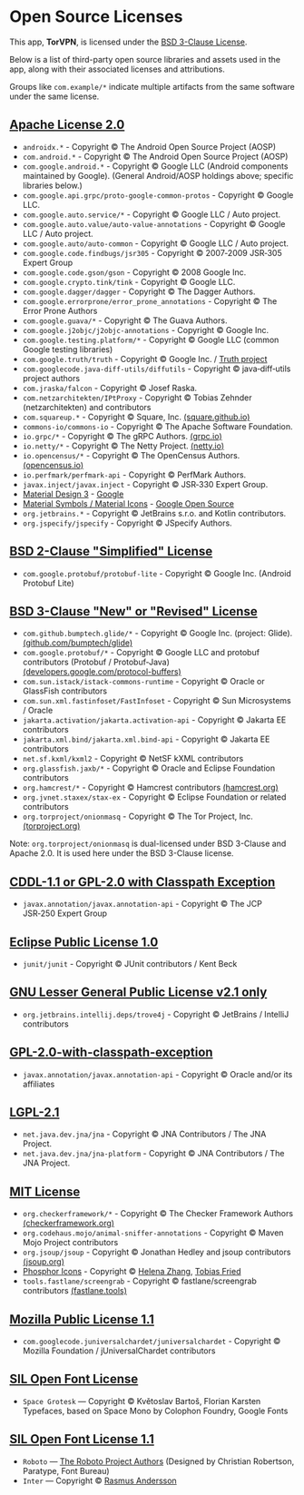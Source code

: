 # Open Source Licenses

This app, **TorVPN**, is licensed under the [BSD 3-Clause License](https://opensource.org/licenses/BSD-3-Clause).

Below is a list of third-party open source libraries and assets used in the app, along with their associated licenses and attributions.

Groups like `com.example/*` indicate multiple artifacts from the same software under the same license.

## [Apache License 2.0](https://www.apache.org/licenses/LICENSE-2.0)

- `androidx.*` - Copyright © The Android Open Source Project (AOSP)
- `com.android.*` - Copyright © The Android Open Source Project (AOSP)
- `com.google.android.*` - Copyright © Google LLC (Android components maintained by Google). (General Android/AOSP holdings above; specific libraries below.)
- `com.google.api.grpc/proto-google-common-protos` - Copyright © Google LLC.
- `com.google.auto.service/*` - Copyright © Google LLC / Auto project.
- `com.google.auto.value/auto-value-annotations` - Copyright © Google LLC / Auto project.
- `com.google.auto/auto-common` - Copyright © Google LLC / Auto project.
- `com.google.code.findbugs/jsr305` - Copyright © 2007‑2009 JSR‑305 Expert Group
- `com.google.code.gson/gson` - Copyright © 2008 Google Inc.
- `com.google.crypto.tink/tink` - Copyright © Google LLC.
- `com.google.dagger/dagger` - Copyright © The Dagger Authors.
- `com.google.errorprone/error_prone_annotations` - Copyright © The Error Prone Authors
- `com.google.guava/*` - Copyright © The Guava Authors.
- `com.google.j2objc/j2objc-annotations` - Copyright © Google Inc.
- `com.google.testing.platform/*` - Copyright © Google LLC (common Google testing libraries)
- `com.google.truth/truth` - Copyright © Google Inc. / [Truth project](https://truth.dev)
- `com.googlecode.java-diff-utils/diffutils` - Copyright © java‑diff‑utils project authors
- `com.jraska/falcon` - Copyright © Josef Raska.
- `com.netzarchitekten/IPtProxy` - Copyright © Tobias Zehnder (netzarchitekten) and contributors
- `com.squareup.*` - Copyright © Square, Inc. [(square.github.io)](https://square.github.io/)
- `commons-io/commons-io` - Copyright © The Apache Software Foundation.
- `io.grpc/*` - Copyright © The gRPC Authors. [(grpc.io)](https://grpc.io/)
- `io.netty/*` - Copyright © The Netty Project. [(netty.io)](https://netty.io/) 
- `io.opencensus/*` - Copyright © The OpenCensus Authors. [(opencensus.io)](https://opencensus.io/)
- `io.perfmark/perfmark-api` - Copyright © PerfMark Authors.
- `javax.inject/javax.inject` - Copyright © JSR‑330 Expert Group.
- [Material Design 3](https://m3.material.io/) - [Google](https://www.google.com/)
- [Material Symbols / Material Icons](https://fonts.google.com/icons) - [Google Open Source](https://opensource.google/)
- `org.jetbrains.*` - Copyright © JetBrains s.r.o. and Kotlin contributors.
- `org.jspecify/jspecify` - Copyright © JSpecify Authors.

## [BSD 2-Clause "Simplified" License](https://opensource.org/licenses/BSD-2-Clause)

- `com.google.protobuf/protobuf-lite` - Copyright © Google Inc. (Android Protobuf Lite)

## [BSD 3-Clause "New" or "Revised" License](https://opensource.org/licenses/BSD-3-Clause)

- `com.github.bumptech.glide/*` - Copyright © Google Inc. (project: Glide). [(github.com/bumptech/glide)](https://github.com/bumptech/glide)
- `com.google.protobuf/*` - Copyright © Google LLC and protobuf contributors (Protobuf / Protobuf‑Java) [(developers.google.com/protocol-buffers)](https://developers.google.com/protocol-buffers)
- `com.sun.istack/istack-commons-runtime` - Copyright © Oracle or GlassFish contributors
- `com.sun.xml.fastinfoset/FastInfoset` - Copyright © Sun Microsystems / Oracle
- `jakarta.activation/jakarta.activation-api` - Copyright © Jakarta EE contributors
- `jakarta.xml.bind/jakarta.xml.bind-api` - Copyright © Jakarta EE contributors
- `net.sf.kxml/kxml2` - Copyright © NetSF kXML contributors
- `org.glassfish.jaxb/*` - Copyright © Oracle and Eclipse Foundation contributors
- `org.hamcrest/*` - Copyright © Hamcrest contributors [(hamcrest.org)](https://hamcrest.org/)
- `org.jvnet.staxex/stax-ex` - Copyright © Eclipse Foundation or related contributors
- `org.torproject/onionmasq` - Copyright © The Tor Project, Inc. [(torproject.org)](https://www.torproject.org/)

Note: `org.torproject/onionmasq` is dual-licensed under BSD 3-Clause and Apache 2.0. It is used here under the BSD 3-Clause license.

## [CDDL-1.1 or GPL-2.0 with Classpath Exception](https://www.oracle.com/downloads/licenses/oracle-java-license.html)

- `javax.annotation/javax.annotation-api` - Copyright © The JCP JSR‑250 Expert Group

## [Eclipse Public License 1.0](https://www.eclipse.org/legal/epl-v10.html)

- `junit/junit` - Copyright © JUnit contributors / Kent Beck

## [GNU Lesser General Public License v2.1 only](https://www.gnu.org/licenses/old-licenses/lgpl-2.1.html)

- `org.jetbrains.intellij.deps/trove4j` - Copyright © JetBrains / IntelliJ contributors

## [GPL-2.0-with-classpath-exception](https://www.gnu.org/software/classpath/license.html)

- `javax.annotation/javax.annotation-api` - Copyright © Oracle and/or its affiliates

## [LGPL-2.1](https://www.gnu.org/licenses/old-licenses/lgpl-2.1.html)

- `net.java.dev.jna/jna` - Copyright © JNA Contributors / The JNA Project.
- `net.java.dev.jna/jna-platform` - Copyright © JNA Contributors / The JNA Project.

## [MIT License](https://opensource.org/licenses/MIT)

- `org.checkerframework/*` - Copyright © The Checker Framework Authors [(checkerframework.org)](https://checkerframework.org/)
- `org.codehaus.mojo/animal-sniffer-annotations` - Copyright © Maven Mojo Project contributors
- `org.jsoup/jsoup` - Copyright © Jonathan Hedley and jsoup contributors [(jsoup.org)](https://jsoup.org/)
- [Phosphor Icons](https://phosphoricons.com/) - Copyright © [Helena Zhang](https://helenazhang.com/), [Tobias Fried](https://tobiasfried.com/)
- `tools.fastlane/screengrab` - Copyright © fastlane/screengrab contributors [(fastlane.tools)](https://fastlane.tools/)

## [Mozilla Public License 1.1](https://www.mozilla.org/MPL/1.1/)

- `com.googlecode.juniversalchardet/juniversalchardet` - Copyright © Mozilla Foundation / jUniversalChardet contributors

## [SIL Open Font License](https://scripts.sil.org/OFL)

- `Space Grotesk` — Copyright © Květoslav Bartoš, Florian Karsten Typefaces, based on Space Mono by Colophon Foundry, Google Fonts

## [SIL Open Font License 1.1](https://openfontlicense.org/open-font-license-official-text/)

- `Roboto` — [The Roboto Project Authors](https://github.com/googlefonts/roboto-classic) (Designed by Christian Robertson, Paratype, Font Bureau)
- `Inter` — Copyright © [Rasmus Andersson](https://rsms.me/)
